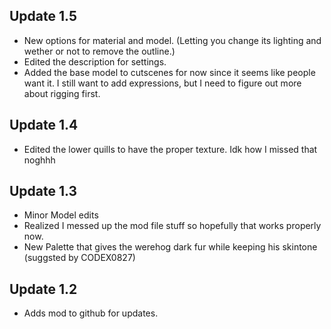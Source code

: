 ## Update 1.5
- New options for material and model. (Letting you change its lighting and wether or not to remove the outline.)
- Edited the description for settings.
- Added the base model to cutscenes for now since it seems like people want it. I still want to add expressions, but I need to figure out more about rigging first. 

## Update 1.4
- Edited the lower quills to have the proper texture. Idk how I missed that noghhh

## Update 1.3
- Minor Model edits
- Realized I messed up the mod file stuff so hopefully that works properly now.
- New Palette that gives the werehog dark fur while keeping his skintone (suggsted by CODEX0827)

## Update 1.2
- Adds mod to github for updates.
